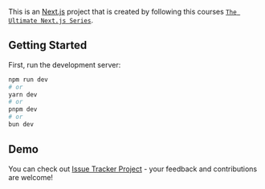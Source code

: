 This is an [Next.js](https://nextjs.org/) project that is created by following this courses [`The Ultimate Next.js Series`](https://codewithmosh.com/p/ultimate-nextjs-series).

## Getting Started

First, run the development server:

```bash
npm run dev
# or
yarn dev
# or
pnpm dev
# or
bun dev
```


## Demo

You can check out [Issue Tracker Project]([https://github.com/vercel/next.js/](https://bug-tracker-swart.vercel.app/)) - your feedback and contributions are welcome!

